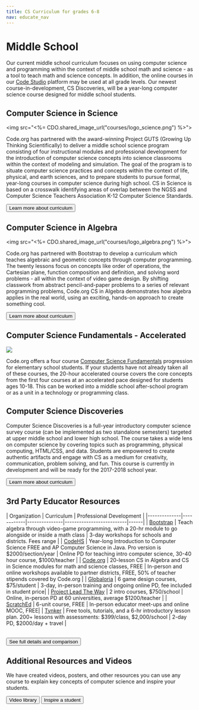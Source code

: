 ```yaml
---
title: CS Curriculum for grades 6-8
nav: educate_nav
---
```


# Middle School
Our current middle school curriculum focuses on using computer science and programming within the context of middle school math and science - as a tool to teach math and science concepts. In addition, the online courses in our [Code Studio](http://studio.code.org) platform may be used at all grade levels. Our newest course-in-development, CS Discoveries, will be a year-long computer science course designed for middle school students.

## Computer Science in Science

<img src="<%= CDO.shared_image_url("courses/logo_science.png") %>">

Code.org has partnered with the award-winning Project GUTS (Growing Up Thinking Scientifically) to deliver a middle school science program consisting of four instructional modules and professional development for the introduction of computer science concepts into science classrooms within the context of modeling and simulation. The goal of the program is to situate computer science practices and concepts within the context of life, physical, and earth sciences, and to prepare students to pursue formal, year-long courses in computer science during high school. CS in Science is based on a crosswalk identifying areas of overlap between the NGSS and Computer Science Teachers Association K-12 Computer Science Standards.

[<button>Learn more about curriculum</button>](/curriculum/science)

## Computer Science in Algebra

<img src="<%= CDO.shared_image_url("courses/logo_algebra.png") %>">

Code.org has partnered with Bootstrap to develop a curriculum which teaches algebraic and geometric concepts through computer programming. The twenty lessons focus on concepts like order of operations, the Cartesian plane, function composition and definition, and solving word problems - all within the context of video game design. By shifting classwork from abstract pencil-and-paper problems to a series of relevant programming problems, Code.org CS in Algebra demonstrates how algebra applies in the real world, using an exciting, hands-on approach to create something cool.

[<button>Learn more about curriculum</button>](/curriculum/algebra)

## Computer Science Fundamentals - Accelerated

<img src="/images/code20hr.jpg">

Code.org offers a four course [Computer Science Fundamentals](https://studio.code.org) progression for elementary school students. If your students have not already taken all of these courses, the 20-hour accelerated course covers the core concepts from the first four courses at an accelerated pace designed for students ages 10-18. This can be worked into a middle school after-school program or as a unit in a technology or programming class.

## Computer Science Discoveries
Computer Science Discoveries is a full-year introductory computer science survey course (can be implemented as two standalone semesters) targeted at upper middle school and lower high school. The course takes a wide lens on computer science by covering topics such as programming, physical computing, HTML/CSS, and data. Students are empowered to create authentic artifacts and engage with CS as a medium for creativity, communication, problem solving, and fun. This course is currently in development and will be ready for the 2017-2018 school year.

[<button>Learn more about curriculum</button>](/educate/csd)

## 3rd Party Educator Resources

| Organization | Curriculum | Professional Development |
|--------------|------------|---------------|--------------------------|------|
| [Bootstrap](http://www.bootstrapworld.org/) | Teach algebra through video-game programming, with a 20-hr module to go alongside or inside a math class | 3-day workshops for schools and districts. Fees range |
| [CodeHS](https://codehs.com) | Year-long Introduction to Computer Science FREE and AP Computer Science in Java. Pro version is $2000/section/year | Online PD for teaching intro computer science, 30-40 hour course, $1000/teacher |
| [Code.org](/educate) | 20-lesson CS in Algebra and CS in Science modules for math and science classes, FREE  | In-person and online workshops available to partner districts, FREE, 50% of teacher stipends covered by Code.org |
| [Globaloria](http://globaloria.com/intro) | 6 game design courses, $75/student | 3-day, in-person training and ongoing online PD, fee included in student price|
| [Project Lead The Way](https://www.pltw.org/our-programs/pltw-gateway/gateway-curriculum) | 2 intro courses, $750/school | Online, in-person PD at 60 universities, average $1200/teacher |
| [ScratchEd](http://scratched.gse.harvard.edu/guide/) | 6-unit course, FREE | In-person educator meet-ups and online MOOC, FREE|
| [Tynker](https://www.tynker.com/school/lesson-plan) | Free tools, tutorials, and a 6-hr introductory lesson plan. 200+ lessons with assessments: $399/class, $2,000/school | 2-day PD, $2000/day + travel |

<br />
<a target="_blank" href="https://docs.google.com/spreadsheets/d/1-lbIKCkcVWWTFhcmpZkw8AcGv0iPj-hEqvO0Eu0N1hU/pubhtml?gid=1162176811&single=true"><button>See full details and comparison</button></a>

## Additional Resources and Videos
We have created videos, posters, and other resources you can use any course to explain key concepts of computer science and inspire your students.

[<button>Video library</button>](/educate/videos) [<button>Inspire a student</button>](/educate/inspire)

